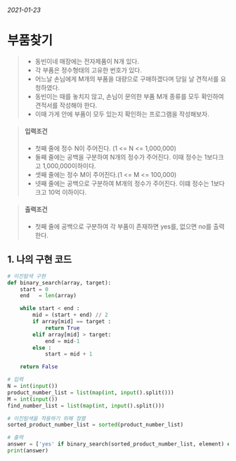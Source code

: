 ###### 2021-01-23
# 부품찾기

> - 동빈이네 매장에는 전자제품이 N개 있다.
> - 각 부품은 정수형태의 고유한 번호가 있다.
> - 어느날 손님에게 M개의 부품을 대량으로 구매하겠다며 당일 날 견적서를 요청하였다.
> - 동빈이는 때를 놓치지 않고, 손님이 문의한 부품 M개 종류를 모두 확인하여 견적서를 작성해야 한다.
> - 이때 가게 안에 부품이 모두 있는지 확인하는 프로그램을 작성해보자.

> #### 입력조건
> - 첫째 줄에 정수 N이 주어진다. (1 <= N <= 1,000,000)
> - 둘째 줄에는 공백을 구분하여 N개의 정수가 주어진다. 이때 정수는 1보다크고 1,000,000이하이다.
> - 셋째 줄에는 정수 M이 주어진다.(1 <= M <= 100,000)
> - 넷째 줄에는 공백으로 구분하여 M개의 정수가 주어진다. 이떄 정수는 1보다 크고 10억 이하이다.

> #### 출력조건
> - 첫째 줄에 공백으로 구분하여 각 부품이 존재하면 yes를, 없으면 no를 출력한다.


## 1. 나의 구현 코드
```python
# 이진탐색 구현
def binary_search(array, target):
    start = 0
    end   = len(array)

    while start < end :
        mid = (start + end) // 2
        if array[mid] == target :
            return True
        elif array[mid] > target:
            end = mid-1
        else :
            start = mid + 1

    return False

# 입력
N = int(input())
product_number_list = list(map(int, input().split()))
M = int(input())
find_number_list = list(map(int, input().split()))

# 이진탐색을 적용하기 위해 정렬
sorted_product_number_list = sorted(product_number_list)

# 출력
answer = ['yes' if binary_search(sorted_product_number_list, element) else 'no' for element in find_number_list]
print(answer)
```